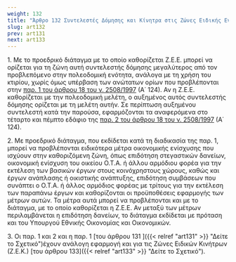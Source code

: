 ```yaml
---
weight: 132
title: "Άρθρο 132 Συντελεστές Δόμησης και Κίνητρα στις Ζώνες Ειδικής Ενίσχυσης"
slug: art132
prev: art131
next: art133
---
```


1\. Με το προεδρικό διάταγμα με το οποίο καθορίζεται Ζ.Ε.Ε. μπορεί να ορίζεται για τη ζώνη αυτή συντελεστής δόμησης μεγαλύτερος από τον προβλεπόμενο στην πολεοδομική ενότητα, ανάλογα με τη χρήση του κτιρίου, χωρίς όμως υπέρβαση των ανώτατων ορίων που προβλέπονται στην <a href="https://ia37rg02wpsa01.blob.core.windows.net/fek/01/1997/19970100124.pdf" title="Δείτε το Σχετικό">παρ. 1 του άρθρου 18 του ν. 2508/1997</a> (Α΄ 124). Αν η Ζ.Ε.Ε. καθορίζεται με την πολεοδομική μελέτη, ο αυξημένος αυτός συντελεστής δόμησης ορίζεται με τη μελέτη αυτήν. Σε περίπτωση αυξημένου συντελεστή κατά την παρούσα, εφαρμόζονται τα αναφερόμενα στο τέταρτο και πέμπτο εδάφιο της <a href="https://ia37rg02wpsa01.blob.core.windows.net/fek/01/1997/19970100124.pdf" title="Δείτε το Σχετικό">παρ. 2 του άρθρου 18 του ν. 2508/1997</a> (Α΄ 124).

2\. Με προεδρικό διάταγμα, που εκδίδεται κατά τη διαδικασία της παρ. 1, μπορεί να προβλέπονται ειδικότερα μέτρα οικονομικής ενίσχυσης που ισχύουν στην καθοριζόμενη ζώνη, όπως επιδότηση στεγαστικών δανείων, οικονομική ενίσχυση του οικείου Ο.Τ.Α. ή άλλου αρμόδιου φορέα για την εκτέλεση των βασικών έργων στους κοινόχρηστους χώρους, καθώς και έργων ανάπλασης ή οικιστικής ανάπτυξης, επιδότηση συμβάσεων που συνάπτει ο Ο.Τ.Α. ή άλλος αρμόδιος φορέας με τρίτους για την εκτέλεση των παραπάνω έργων και καθορίζονται οι προϋποθέσεις εφαρμογής των μέτρων αυτών. Τα μέτρα αυτά μπορεί να προβλέπονται και με το διάταγμα, με το οποίο καθορίζεται η Ζ.Ε.Ε. Αν μεταξύ των μέτρων περιλαμβάνεται η επιδότηση δανείων, το διάταγμα εκδίδεται με πρόταση και του Υπουργού Εθνικής Οικονομίας και Οικονομικών.

3\. Οι παρ. 1 και 2 και η παρ. 1 [του άρθρου 131 ]({{< relref "art131" >}} "Δείτε το Σχετικό")έχουν ανάλογη εφαρμογή και για τις Ζώνες Ειδικών Κινήτρων (Ζ.Ε.Κ.) [του άρθρου 133]({{< relref "art133" >}} "Δείτε το Σχετικό").


